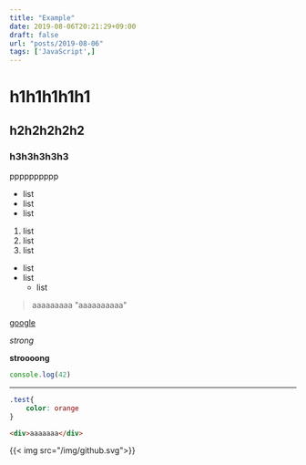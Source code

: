 ```yaml
---
title: "Example"
date: 2019-08-06T20:21:29+09:00
draft: false
url: "posts/2019-08-06"
tags: ['JavaScript',]
---
```


# h1h1h1h1h1

## h2h2h2h2h2

### h3h3h3h3h3

pppppppppp

- list
- list
- list


1. list
2. list
3. list

* list
* list
    * list

> aaaaaaaaa
> "aaaaaaaaaa"

[google](https://google.co.jp)

*strong*

**stroooong**

```javascript
console.log(42)
```
------------

```css
.test{
    color: orange
}
```

```html
<div>aaaaaaa</div>
```

{{< img src="/img/github.svg">}}